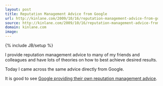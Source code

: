 ```yaml
---
layout: post
title: Reputation Management Advice from Google
url: http://kinlane.com/2009/10/16/reputation-management-advice-from-google/
source: http://kinlane.com/2009/10/16/reputation-management-advice-from-google/
domain: kinlane.com
image: 
---
```

{% include JB/setup %}<p>I provide reputation management advice to many of my friends and colleagues and have lots of theories on how to best achieve desired results.<p></p>
Today I came across the same advice directly from Google.<p></p>
It is good to see <a href="http://googleblog.blogspot.com/2009/10/managing-your-reputation-through-search.html">Google providing their own reputation management advice</a>.</p>
